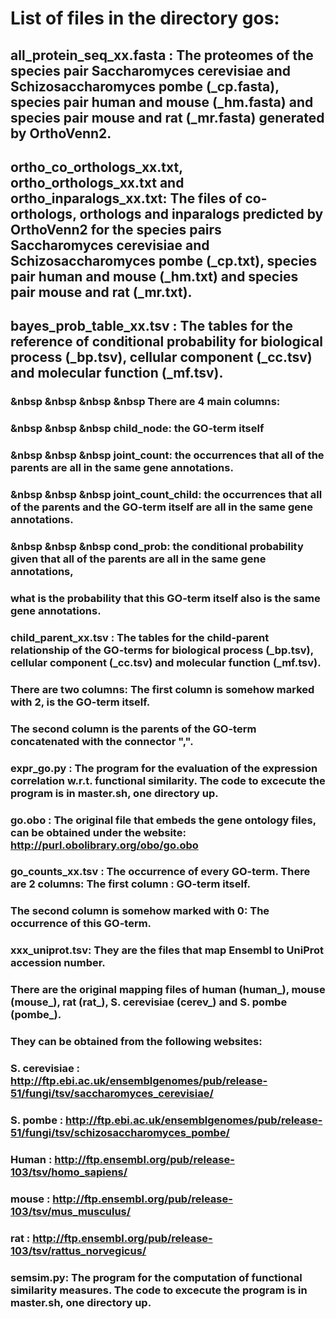 # List of files in the directory gos:
## all_protein_seq_xx.fasta : The proteomes of the species pair Saccharomyces cerevisiae and Schizosaccharomyces pombe (_cp.fasta), species pair human and mouse (_hm.fasta) and species pair mouse and rat (_mr.fasta) generated by OrthoVenn2.

## ortho_co_orthologs_xx.txt, ortho_orthologs_xx.txt and ortho_inparalogs_xx.txt: The files of co-orthologs, orthologs and inparalogs predicted by OrthoVenn2 for the species pairs Saccharomyces cerevisiae and Schizosaccharomyces pombe (_cp.txt), species pair human and mouse (_hm.txt) and species pair mouse and rat (_mr.txt). 

## bayes_prob_table_xx.tsv : The tables for the reference of conditional probability for biological process (_bp.tsv), cellular component (_cc.tsv) and molecular function (_mf.tsv). 
###   &nbsp  &nbsp &nbsp &nbsp There are 4 main columns: <br />
###      &nbsp &nbsp &nbsp                                                  child_node: the GO-term itself <br />
###      &nbsp &nbsp &nbsp                                                  joint_count: the occurrences that all of the parents are all in the same gene annotations. <br />
###      &nbsp &nbsp &nbsp                                                  joint_count_child: the occurrences that all of the parents and the GO-term itself are all in the same gene  annotations. <br />
###      &nbsp &nbsp &nbsp                                                  cond_prob: the conditional probability given that all of the parents are all in the same gene annotations, 
###                                                                   what is the probability that this GO-term itself also is the same gene annotations. <br /> 

### child_parent_xx.tsv : The tables for the child-parent relationship of the GO-terms for biological process (_bp.tsv), cellular component (_cc.tsv) and molecular function (_mf.tsv).
###                          There are two columns: The first column is somehow marked with 2, is the GO-term itself.
###                                                 The second column is the parents of the GO-term concatenated with the connector ",".

### expr_go.py : The program for the evaluation of the expression correlation w.r.t. functional similarity. The code to excecute the program is in master.sh, one directory up.

### go.obo : The original file that embeds the gene ontology files, can be obtained under the website: http://purl.obolibrary.org/obo/go.obo
### go_counts_xx.tsv : The occurrence of every GO-term. There are 2 columns: The first column : GO-term itself.
###                                                                             The second column is somehow marked with 0: The occurrence of this GO-term.

### xxx_uniprot.tsv: They are the files that map Ensembl to UniProt accession number. 
###                     There are the original mapping files of human (human_), mouse (mouse_), rat (rat_), S. cerevisiae (cerev_) and S. pombe (pombe_).
###                     They can be obtained from the following websites:
###                     S. cerevisiae : http://ftp.ebi.ac.uk/ensemblgenomes/pub/release-51/fungi/tsv/saccharomyces_cerevisiae/
###                     S. pombe : http://ftp.ebi.ac.uk/ensemblgenomes/pub/release-51/fungi/tsv/schizosaccharomyces_pombe/
###                     Human : http://ftp.ensembl.org/pub/release-103/tsv/homo_sapiens/
###                     mouse : http://ftp.ensembl.org/pub/release-103/tsv/mus_musculus/
###                     rat : http://ftp.ensembl.org/pub/release-103/tsv/rattus_norvegicus/

### semsim.py: The program for the computation of functional similarity measures. The code to excecute the program is in master.sh, one directory up.
###  
